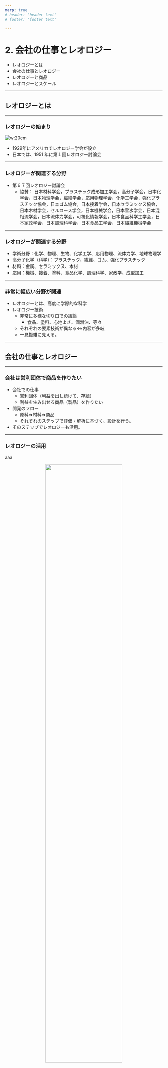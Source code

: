 ```yaml
---
marp: true
# header: 'header text'
# footer: 'footer text'

---
```

<!-- theme: gaia -->
<!-- page_number: true -->
<!-- paginate: true -->


# 2. 会社の仕事とレオロジー

- レオロジーとは
- 会社の仕事とレオロジー
- レオロジーと商品
- レオロジーとスケール

---

## レオロジーとは

---

### レオロジーの始まり


![w:20cm](fig/fig_2/レオロジー.png)

- 1929年にアメリカでレオロジー学会が設立
- 日本では、1951 年に第１回レオロジー討論会

---

### レオロジーが関連する分野

- 第６７回レオロジー討論会
	- 協賛：  日本材料学会，プラスチック成形加工学会，高分子学会，日本化学会，日本物理学会，繊維学会，応用物理学会，化学工学会，強化プラスチック協会，日本ゴム協会，日本接着学会，日本セラミックス協会，日本木材学会，セルロース学会，日本機械学会，日本雪氷学会，日本混相流学会，日本流体力学会，可視化情報学会，日本食品科学工学会，日本家政学会，日本調理科学会，日本食品工学会，日本繊維機械学会

---

### レオロジーが関連する分野

- 学術分野：化学、物理、生物、化学工学、応用物理、流体力学、地球物理学
- 高分子化学（科学）：プラスチック、繊維、ゴム、強化プラスチック
- 材料：金属、セラミックス、木材
- 応用：機械、接着、塗料、食品化学、調理科学、家政学、成型加工

---

### 非常に幅広い分野が関連

- レオロジーとは、高度に学際的な科学
- レオロジー技術
	- 非常に多様な切り口での議論
		- 食品、塗料、心地よさ、潤滑油、等々
	- それぞれの要素技術が異なる⇔内容が多岐
	- 一見複雑に見える。

---

## 会社の仕事とレオロジー

---

### 会社は営利団体で商品を作りたい

- 会社での仕事
	- 営利団体（利益を出し続けて、存続）
	- 利益を生み出せる商品（製品）を作りたい
- 開発のフロー
	- 原料⇒材料⇒商品
	- それぞれのステップで評価・解析に基づく、設計を行う。
- そのステップでレオロジーも活用。

---

### レオロジーの活用

<!-- ![w:20cm](fig/fig_2/レオロジーを活用.png) -->
aaa

<div style="text-align:center;">
<!-- <p>aaaaaaaaaaaaaaaaaaaaaaaaaaaaaaaaaaaaaaaaaaaaaaaaaaaaaaaaaaaaaaaaaaaaaaaaaaaaaaaaaaaaaaaaaaaaaaaaaaaaaaaaa</p> -->
<img src="fig/fig_2/レオロジーを活用.png" style="width:70%; border-style:none;"/>
</div>

---

### 「評価・観察」とレオロジー

aaa

<div style="text-align:center;">
	<img src="fig/fig_2/レオロジー評価.png" style="width:40%; border-style:none;"/>
</div>

![](fig/fig_2/レオロジー評価.png)

例えば、商品に必要な特性をレオロジーで評価

---

## レオロジーと商品 

---

### レオロジーと商品

- レオロジーを活用して商品を生み出す。
	- 人間の心地よさをレオロジー的感覚で評価
	- 機能設計にレオロジーを利用
---

### レオロジーと商品<br>（人間の心地よさを定量化）

- 人間の心地よさをレオロジー的感覚で評価
	- 「ナタデココ」
	- 「トッテモピーチ」（桃の繊維の舌触り）
	- 心地よいマッサージ装置
	- 肌触りのよい下着
	- 伸びの良い下地化粧品

---

### レオロジーと商品 <br>（原料、材料の機能設計）

- 機能設計にレオロジーを利用
	- ショックのない運動靴（α-ゲル等）
	- 塗り易くて液だれしない塗料
	- ゴワゴワしない着やすい防弾チョッキ
	- よく飛ばせるゴルフクラブ
	- 耐震設計、免震設計

---

## このセクションのまとめ

- レオロジー技術は非常に多様な切り口での議論
	- 食品、塗料、心地よさ、潤滑油、等々
	- それぞれの要素技術が異なる⇔内容が多岐
- 実際の商品設計にも多用されている。
	- レオロジーは商品（企業の最終目的）の機能を解析し組み立てるための設計道具である。
	- 無くても商品はできるが、あれば便利。
- 大きく分けて、
	- 人の感覚を定量化
	- 原料、材料の機能設計

---

## レオロジーとスケール

---

### マクロとミクロとメゾスケール

- 我々が手で触れるマクロ⇔分子レベルはミクロ
- 中間には、メゾスケール

<div style="text-align:center;">
<img src="fig/fig_2/meso_scale_2.png" style="width:60%; border-style:none;"/>
</div>

---

### 材料設計には各種スケールが

- たいていの場合、最終機能はマクロスケール
	- メゾスケールの多様な構造が機能と関連
	- 設計のためには、内部構造の理解も必要

<div style="text-align:center;">
<img src="fig/fig_2/マルチスケール.png" style="width:70%; border-style:none;"/>
</div>

---

## このセクションのまとめ

- 人間が容易に理解できるのはマクロスケールの事象。
	- 人が使う機能の設計もマクロで考えるべき。
- 材料の内部では、ミクロからマクロに至るメゾスケールが存在。
	- 機能の発現のためにはこのスケールが重要。
- <span style="color:red">材料の機能を設計するためにはメゾスケールの理解が必要</span>
	- 「分子レオロジー」